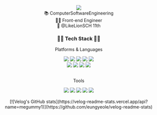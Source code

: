 <div align="center">  
  <img src="https://capsule-render.vercel.app/api?type=waving&color=FD866E&height=120&section=header&text=Hyejean%20GitHub&fontSize=60">
</div>
<div align=center>
  <a>📚 ComputerSoftwareEngineering</h2><br>
  <a>👩‍💻 Front-end Engineer</h2><br>
  <a>🦁 @LikeLionSCH 11th</h2><br>
</div>
<div align="center">  
  <h3>👩‍💻 Tech Stack 👩‍💻</h3>
	<p>Platforms & Languages</p>
  	<img src="https://img.shields.io/badge/JavaScript-F7DF1E?style=for-the-badge&logo=javascript&logoColor=white" /> 
	<img src="https://img.shields.io/badge/React-61DAFB?style=for-the-badge&logo=React&logoColor=white" />
	<img src="https://img.shields.io/badge/Next.js-000000?style=for-the-badge&logo=nextdotjs&logoColor=white" /> 
	<img src="https://img.shields.io/badge/HTML5-E34F26?style=for-the-badge&logo=HTML5&logoColor=white" />
	<img src="https://img.shields.io/badge/CSS3-1572B6?style=for-the-badge&logo=CSS3&logoColor=white" />
</div>
<div align="center">
	<img src="https://img.shields.io/badge/Spring-6DB33F?style=for-the-badge&logo=Spring&logoColor=white" /> 	
	<img src="https://img.shields.io/badge/Java-ED8B00?style=for-the-badge&logo=openjdk&logoColor=white" /> 
  	<img src="https://img.shields.io/badge/MariaDB-003545?style=for-the-badge&logo=MariaDB&logoColor=white" />
	<img src="https://img.shields.io/badge/MySQL-4479A1?style=for-the-badge&logo=MySQL&logoColor=white" />
</div>
<br>
<div align=center>
	<p>Tools</p>
  	<img src="https://img.shields.io/badge/intellij-000000?style=for-the-badge&logo=intellijidea&logoColor=white" /> 
 	<img src="https://img.shields.io/badge/VSCode-007ACC?style=for-the-badge&logo=visualstudiocode&logoColor=white" /> 
  	<img src="https://img.shields.io/badge/Adobe%20Photoshop-31A8FF?style=for-the-badge&logo=Adobe%20Photoshop&logoColor=black" /> 
	<img src="https://img.shields.io/badge/Figma-F24E1E?style=for-the-badge&logo=figma&logoColor=white" /> 	
	<img src="https://img.shields.io/badge/GitHub-181717?style=for-the-badge&logo=GitHub&logoColor=white" /> 
</div>
<br>
<div align=center>
  [![Velog's GitHub stats](https://velog-readme-stats.vercel.app/api?name=megummy1)](https://github.com/eungyeole/velog-readme-stats)
</div>
